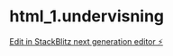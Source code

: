 # html_1.undervisning

[Edit in StackBlitz next generation editor ⚡️](https://stackblitz.com/~/github.com/Benedictekoder/html_1.undervisning)